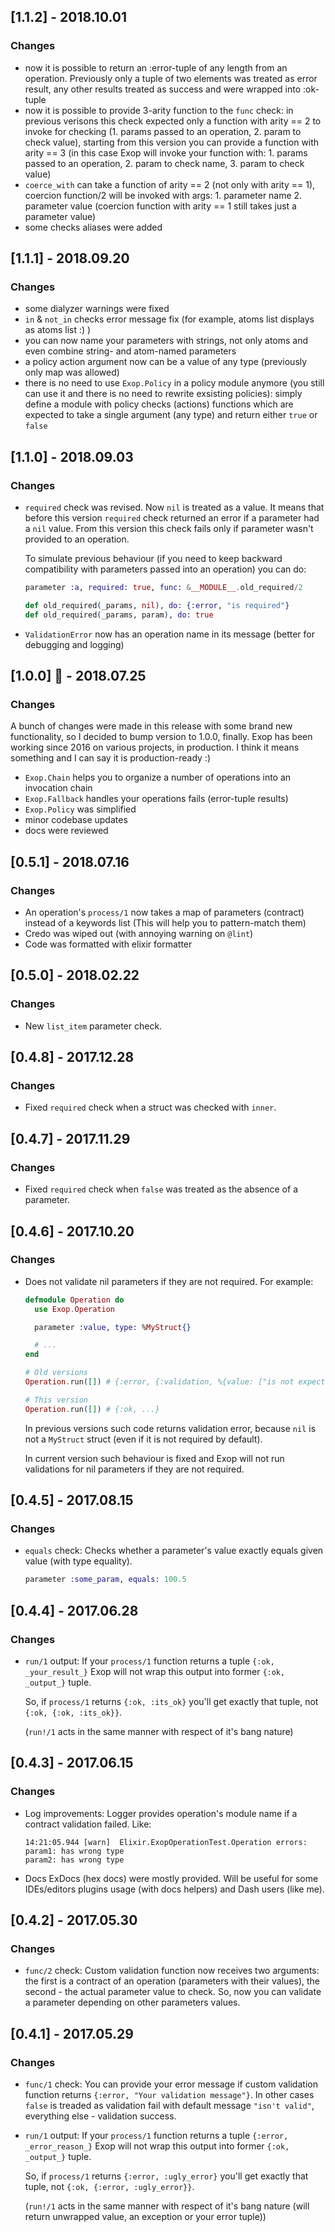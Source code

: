 ## [1.1.2] - 2018.10.01

### Changes

- now it is possible to return an :error-tuple of any length from an operation. Previously only a tuple
  of two elements was treated as error result, any other results treated as success and were wrapped into :ok-tuple
- now it is possible to provide 3-arity function to the `func` check: in previous verisons this check expected only a function with arity == 2 to invoke for checking (1. params passed to an operation, 2. param to check value), starting from this version you can provide a function with arity == 3 (in this case Exop will invoke your function with: 1. params passed to an operation, 2. param to check name, 3. param to check value)
- `coerce_with` can take a function of arity == 2 (not only with arity == 1), coercion function/2 will be invoked with args: 1. parameter name 2. parameter value (coercion function with arity == 1 still takes just a parameter value)
- some checks aliases were added

## [1.1.1] - 2018.09.20

### Changes

- some dialyzer warnings were fixed
- `in` & `not_in` checks error message fix (for example, atoms list displays as atoms list :) )
- you can now name your parameters with strings, not only atoms and even combine string- and atom-named parameters
- a policy action argument now can be a value of any type (previously only map was allowed)
- there is no need to use `Exop.Policy` in a policy module anymore (you still can use it and there is no need to rewrite exsisting policies): simply define a module with policy checks (actions) functions which are expected to take a single argument (any type) and return either `true` or `false`

## [1.1.0] - 2018.09.03

### Changes

- `required` check was revised. Now `nil` is treated as a value. It means that before this version
  `required` check returned an error if a parameter had a `nil` value. From this version
  this check fails only if parameter wasn't provided to an operation.

  To simulate previous behaviour (if you need to keep backward compatibility with parameters passed into an operation)
  you can do:

  ```elixir
  parameter :a, required: true, func: &__MODULE__.old_required/2

  def old_required(_params, nil), do: {:error, "is required"}
  def old_required(_params, param), do: true
  ```

- `ValidationError` now has an operation name in its message (better for debugging and logging)

## [1.0.0] 🎉 - 2018.07.25

### Changes

A bunch of changes were made in this release with some brand new functionality,
so I decided to bump version to 1.0.0, finally.
Exop has been working since 2016 on various projects, in production.
I think it means something and I can say it is production-ready :)

- `Exop.Chain` helps you to organize a number of operations into an invocation chain
- `Exop.Fallback` handles your operations fails (error-tuple results)
- `Exop.Policy` was simplified
- minor codebase updates
- docs were reviewed

## [0.5.1] - 2018.07.16

### Changes

- An operation's `process/1` now takes a map of parameters (contract) instead of a keywords list
  (This will help you to pattern-match them)
- Credo was wiped out (with annoying warning on `@lint`)
- Code was formatted with elixir formatter

## [0.5.0] - 2018.02.22

### Changes

- New `list_item` parameter check.

## [0.4.8] - 2017.12.28

### Changes

- Fixed `required` check when a struct was checked with `inner`.

## [0.4.7] - 2017.11.29

### Changes

- Fixed `required` check when `false` was treated as the absence of a parameter.

## [0.4.6] - 2017.10.20

### Changes

- Does not validate nil parameters if they are not required. For example:

  ```elixir
  defmodule Operation do
    use Exop.Operation

    parameter :value, type: %MyStruct{}

    # ...
  end

  # Old versions
  Operation.run([]) # {:error, {:validation, %{value: ["is not expected struct"]}}

  # This version
  Operation.run([]) # {:ok, ...}
  ```

  In previous versions such code returns validation error, because `nil` is not a `MyStruct` struct (even if it is not required by default).

  In current version such behaviour is fixed and Exop will not run validations for nil parameters if they are not required.

## [0.4.5] - 2017.08.15

### Changes

- `equals` check:
  Checks whether a parameter's value exactly equals given value (with type equality).

  ```elixir
  parameter :some_param, equals: 100.5
  ```

## [0.4.4] - 2017.06.28

### Changes

- `run/1` output:
  If your `process/1` function returns a tuple `{:ok, _your_result_}` Exop will not wrap this output into former `{:ok, _output_}` tuple.

  So, if `process/1` returns `{:ok, :its_ok}` you'll get exactly that tuple, not `{:ok, {:ok, :its_ok}}`.

  (`run!/1` acts in the same manner with respect of it's bang nature)

## [0.4.3] - 2017.06.15

### Changes

- Log improvements:
  Logger provides operation's module name if a contract validation failed. Like:
  ```
  14:21:05.944 [warn]  Elixir.ExopOperationTest.Operation errors:
  param1: has wrong type
  param2: has wrong type
  ```
- Docs
  ExDocs (hex docs) were mostly provided.
  Will be useful for some IDEs/editors plugins usage (with docs helpers) and Dash users (like me).

## [0.4.2] - 2017.05.30

### Changes

- `func/2` check:
  Custom validation function now receives two arguments: the first is a contract of an operation (parameters with their values),
  the second - the actual parameter value to check. So, now you can validate a parameter depending on other parameters values.

## [0.4.1] - 2017.05.29

### Changes

- `func/1` check:
  You can provide your error message if custom validation function returns `{:error, "Your validation message"}`.
  In other cases `false` is treaded as validation fail with default message `"isn't valid"`, everything else - validation success.
- `run/1` output:
  If your `process/1` function returns a tuple `{:error, _error_reason_}` Exop will not wrap this output into former `{:ok, _output_}` tuple.

  So, if `process/1` returns `{:error, :ugly_error}` you'll get exactly that tuple, not `{:ok, {:error, :ugly_error}}`.

  (`run!/1` acts in the same manner with respect of it's bang nature (will return unwrapped value, an exception or your error tuple))

